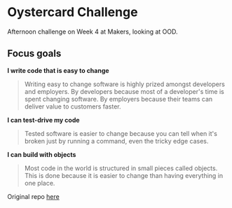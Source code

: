 # Oystercard Challenge

Afternoon challenge on Week 4 at Makers, looking at OOD.

## Focus goals

**I write code that is easy to change**
> Writing easy to change software is highly prized amongst developers and employers. By developers because most of a developer's time is spent changing software. By employers because their teams can deliver value to customers faster.

**I can test-drive my code**
> Tested software is easier to change because you can tell when it's broken just by running a command, even the tricky edge cases.

**I can build with objects**
> Most code in the world is structured in small pieces called objects. This is done because it is easier to change than having everything in one place.

Original repo [here](https://github.com/makersacademy/course/tree/master/oystercard)
